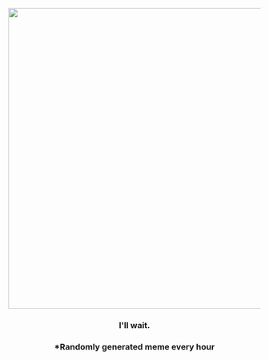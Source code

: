 <p align="center">
        <img src="https://i.redd.it/iqdx93ci0cp91.jpg" width="600" height="600">
        </p>
        <h3 align="center">I'll wait.</h3>
        <h3 align="center">*Randomly generated meme every hour</h3>
    